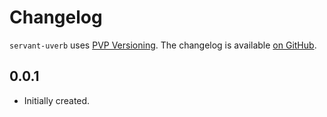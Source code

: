 # Changelog

`servant-uverb` uses [PVP Versioning][1].
The changelog is available [on GitHub][2].

## 0.0.1

* Initially created.

[1]: https://pvp.haskell.org
[2]: https://github.com/fisx/servant-uverb/releases
